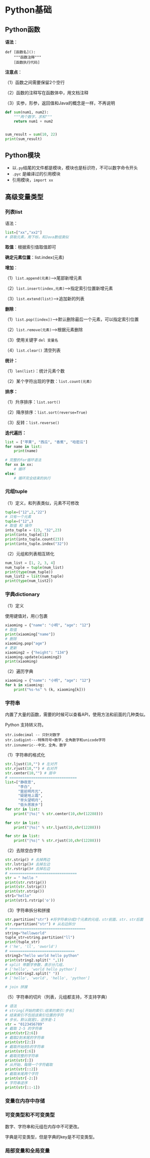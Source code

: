 # Python基础

## Python函数

**语法**：

```
def [函数名]():
	"""函数注释"""
	[函数执行代码]
```

**注意点**：

（1）函数之间需要保留2个空行

（2）函数的注释写在函数体中，用文档注释

（3）实参，形参，返回值和Java的概念是一样，不再说明

```python
def sum(num1, num2):
    """两个数字，求和"""
    return num1 + num2


sum_result = sum(10, 22)
print(sum_result)
```

## Python模块

- 以`.py`结尾的文件都是模块，模块也是标识符，不可以数字命令开头
- `.pyc` 是编译过的引用模块
- 引用模块，`import xx`

## 高级变量类型

### 列表list

语法：

```python
list=["xx","xx2"]
# 获取元素，用下标，和Java数组类似
```

**取值**：根据索引值取值即可

**确定元素位置**：list.index(元素)

**增加**：

（1）`list.append(元素)`–->尾部新增元素

（2）`list.insert(index,元素)`–->指定索引位置新增元素

（3）`list.extend(list)`–>追加新的列表

**删除**：

（1）`list.pop([index])`–->默认删除最后一个元素，可以指定索引位置

（2）`list.remove(元素)`–->根据元素删除

（3）使用关键字 `del 变量名`

（4）`list.clear()` 清空列表

**统计：**

（1）`len(list)`：统计元素个数

（2）某个字符出现的字数：`list.count(元素)`

**排序：**

（1）升序排序：`list.sort()`

（2）降序排序：`list.sort(reverse=True)`

（3）反转：`list.reverse()`

**迭代遍历：**

```python
list = ["苹果", "西瓜", "香蕉", "哈密瓜"]
for name in list:
    print(name)
    
# 完整的for循环语法
for xx in xx:
    # 循环
else:
    # 循环完全结束的执行
```

### 元组tuple

（1）定义，和列表类似，元素不可修改

```python
tuple=("12",2,"22")
# 只有一个元素
tuple=("12",)
# 取值 和 操作
into_tuple = (23, "32",23)
print(into_tuple[1])
print(into_tuple.count(23))
print(into_tuple.index("32"))
```

（2）元组和列表相互转化

```python
num_list = [1, 2, 3, 4]
num_tuple = tuple(num_list)
print(type(num_tuple))
num_list2 = list(num_tuple)
print(type(num_list2))
```

### 字典dictionary

（1）定义

使用键值对，用`{}`包裹

```python
xiaoming = {"name": "小明", "age": "12"}
# 取值
print(xiaoming["name"])
# 删除
xiaoming.pop("age")
# 更新
xiaoming2 = {"height": "134"}
xiaoming.update(xiaoming2)
print(xiaoming)
```

（2）遍历字典

```python
xiaoming = {"name": "小明", "age": "12"}
for k in xiaoming:
    print("%s-%s" % (k, xiaoming[k]))
```

### 字符串

内置了大量的函数，需要的时候可以查看API，使用方法和前面的几种类似。

Python 支持转义符。

```
str.isdecimal -- 只针对数字
str.isdigint---特殊符号+数字，全角数字和unicode字符
str.isnumeric--中文，全角，数字
```

（1）字符串的格式化

```python
str.ljust(10,"") # 左对齐
str.rjust(10,"") # 右对齐
str.center(10,"") # 居中
# ===============================
list=["静夜思",
      "李白",
      "窗前明月光",
      "疑是地上霜",
      "举头望明月",
      "低头思故乡"]
for str in list:
    print("|%s|" % str.center(10,chr(12288)))
    
for str in list:
    print("|%s|" % str.ljust(10,chr(12288)))

for str in list:
    print("|%s|" % str.rjust(10,chr(12288)))
```

（2）去除空白字符

```python
str.strip() # 去掉两边
str.lstrip()# 去掉左边
str.rstrip()# 去掉右边
# ===============================
str = " hello "
print(str.rstrip())
print(str.lstrip())
print(str.strip())
str1="hello"
print(str1.rstrip('o'))
```

（3）字符串拆分和拼接

```python
str.partition("str") #将字符串分成3个元素的元组，str前面、str、str后面
str.rpartition("str") # 从右边拆分
# ===================================
string="helloworld"
tuple_str=string.partition("ll")
print(tuple_str)
# ('he', 'll', 'oworld')
# ==============================
string2="hello world hello python"
print(string2.split(" ",1))
# split 带数字参数，表示分几组，
# ['hello', 'world hello python']
print(string2.split(" "))
# ['hello', 'world', 'hello', 'python']

# join 拼接
```

（5）字符串的切片（列表，元组都支持，不支持字典）

```python
# 语法
# string[开始的索引:结束的索引:步长]
# 结束索引不包括该索引位置的字符
# 步长，默认就是1，逆序是-1
str = "0123456789"
# 截取 2-5 的字符串
print(str[2:6])
# 截取2到末尾的字符串
print(str[2:])
# 截取开始到5的字符串
print(str[:6])
# 截取完整的字符串
print(str[:])
# 从开始，每隔一个字符截取
print(str[::2])
# 截取末尾两个字符
print(str[-2:])
# 字符串逆序
print(str[::-1])
```

### 变量在内存中存储

### 可变类型和不可变类型

数字、字符串和元组在内存中不可更改。

字典是可变类型，但是字典的key是不可变类型。

### 局部变量和全局变量


